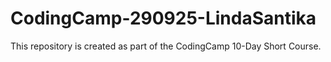 # CodingCamp-290925-LindaSantika
This repository is created as part of the CodingCamp 10-Day Short Course.
